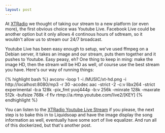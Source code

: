 ```yaml
---
layout: post
---
```

At [XTRadio][xtradio] we thought of taking our stream to a new platform (or even more), the first obvious choice was Youtube Live. Facebook Live could be another option but it only allows 4 continous hours of sdtream, so it wouldn't allow us to stream our 24/7 broadcast.

Youtube Live has been easy enough to setup, we've used ffmpeg on a Debian server, it takes an image and our stream, puts them together and it pushes to Youtube. Easy peasy, eh? One thing to keep in ming: make the image HD, then the stream will be HD as well, of course use the best stream you have. Here's our way of running things:

{% highlight bash %}
avconv -loop 1 -i /MUSIC/xt-hd.png -i http://localhost:8080/mp3 -r 30 -acodec aac -strict -2 -c:v libx264 -strict experimental -b:a 128k -pix_fmt yuvj444p -b:v 256k -minrate 128k -maxrate 512k -bufsize 768k -f flv rtmp://a.rtmp.youtube.com/live2/[KEY]
{% endhighlight %}

You can listen to the [XTRadio Youtube Live Stream][youtube-live] if you please, the next step is to bake this in to Liquidsoap and have the image display the song information as well, eventually have some sort of live equalizer. And run all of this dockerized, but that's another post.

[xtradio]: https://xtradio.org
[youtube-live]: https://www.youtube.com/XTRadioORG/live

